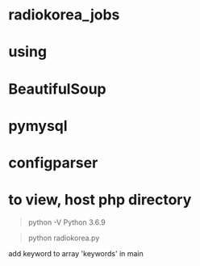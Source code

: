 # radiokorea_jobs

# using

# BeautifulSoup

# pymysql

# configparser

# to view, host php directory

> python -V
> Python 3.6.9

> python radiokorea.py

add keyword to array 'keywords' in main
